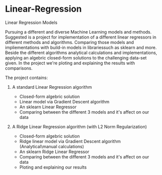 # Linear-Regression
Linear Regression Models

Pursuing a different and diverse Machine Learning models and methods. Suggested is a project for implementation of a different linear regressors in different methods and algorithms. Comparing those models and impliementations with build-in models in librariessuch as sklearn and more.
Beside the different algorithms analytical calculations and implementations, applying an algebric closed-form solutions to the challenging data-set given.
In the project we're ploting and explaining the results with comparisons.

The project contains:

1. A standard Linear Regression algorithm
   * Closed-form algebric solution
   * Linear model via Gradient Descent algorithm
   * An sklearn Linear Regressor
   * Comparing between the different 3 models and it's affect on our data

2. A Ridge Linear Regression algorithm (with L2 Norm Regularization)
   * Closed-form algebric solution
   * Ridge linear model via Gradient Descent algorithm (Analytical\manual calculations)
   * An sklearn Ridge Linear Regressor
   * Comparing between the different 3 models and it's affect on our data
   * Ploting and explaining our results
